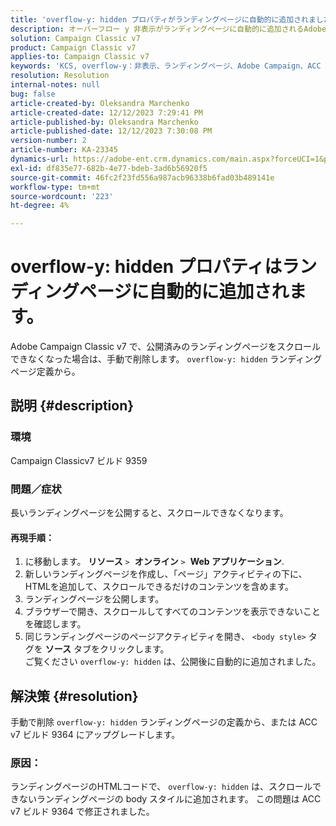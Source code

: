 ```yaml
---
title: 'overflow-y: hidden プロパティがランディングページに自動的に追加されました'
description: オーバーフロー y 非表示がランディングページに自動的に追加されるAdobe Campaign Classicの問題を解決する方法について説明します。
solution: Campaign Classic v7
product: Campaign Classic v7
applies-to: Campaign Classic v7
keywords: 'KCS, overflow-y：非表示、ランディングページ、Adobe Campaign、ACC v7 ビルド 9359 に自動的に追加、ACC v7 ビルド 9364 にアップグレード、Campaign Classic'
resolution: Resolution
internal-notes: null
bug: false
article-created-by: Oleksandra Marchenko
article-created-date: 12/12/2023 7:29:41 PM
article-published-by: Oleksandra Marchenko
article-published-date: 12/12/2023 7:30:08 PM
version-number: 2
article-number: KA-23345
dynamics-url: https://adobe-ent.crm.dynamics.com/main.aspx?forceUCI=1&pagetype=entityrecord&etn=knowledgearticle&id=fd333dc5-2499-ee11-be37-6045bd0065f9
exl-id: df835e77-682b-4e77-bdeb-3ad6b56920f5
source-git-commit: 46fc2f23fd556a987acb96338b6fad03b489141e
workflow-type: tm+mt
source-wordcount: '223'
ht-degree: 4%

---
```


# overflow-y: hidden プロパティはランディングページに自動的に追加されます。


Adobe Campaign Classic v7 で、公開済みのランディングページをスクロールできなくなった場合は、手動で削除します。 `overflow-y: hidden` ランディングページ定義から。

## 説明 {#description}


### <b>環境</b>

Campaign Classicv7 ビルド 9359

### <b>問題／症状</b>

長いランディングページを公開すると、スクロールできなくなります。

#### <b>再現手順：</b>

1. に移動します。 <b>リソース</b> `>`  <b>オンライン</b> `>`  <b>Web アプリケーション</b>.
2. 新しいランディングページを作成し、「ページ」アクティビティの下に、HTMLを追加して、スクロールできるだけのコンテンツを含めます。
3. ランディングページを公開します。
4. ブラウザーで開き、スクロールしてすべてのコンテンツを表示できないことを確認します。
5. 同じランディングページのページアクティビティを開き、 `<body style>` タグを <b>ソース</b> タブをクリックします。\
   ご覧ください `overflow-y: hidden` は、公開後に自動的に追加されました。



## 解決策 {#resolution}


手動で削除 `overflow-y: hidden` ランディングページの定義から、または ACC v7 ビルド 9364 にアップグレードします。

### <b>原因</b>：

ランディングページのHTMLコードで、 `overflow-y: hidden` は、スクロールできないランディングページの body スタイルに追加されます。 この問題は ACC v7 ビルド 9364 で修正されました。
